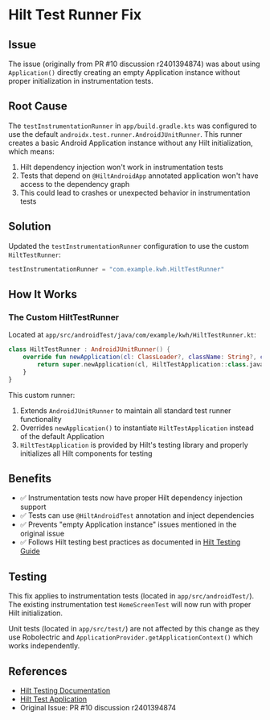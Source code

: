 # Hilt Test Runner Fix

## Issue
The issue (originally from PR #10 discussion r2401394874) was about using `Application()` directly creating an empty Application instance without proper initialization in instrumentation tests.

## Root Cause
The `testInstrumentationRunner` in `app/build.gradle.kts` was configured to use the default `androidx.test.runner.AndroidJUnitRunner`. This runner creates a basic Android Application instance without any Hilt initialization, which means:

1. Hilt dependency injection won't work in instrumentation tests
2. Tests that depend on `@HiltAndroidApp` annotated application won't have access to the dependency graph
3. This could lead to crashes or unexpected behavior in instrumentation tests

## Solution
Updated the `testInstrumentationRunner` configuration to use the custom `HiltTestRunner`:

```kotlin
testInstrumentationRunner = "com.example.kwh.HiltTestRunner"
```

## How It Works

### The Custom HiltTestRunner
Located at `app/src/androidTest/java/com/example/kwh/HiltTestRunner.kt`:

```kotlin
class HiltTestRunner : AndroidJUnitRunner() {
    override fun newApplication(cl: ClassLoader?, className: String?, context: Context?): Application {
        return super.newApplication(cl, HiltTestApplication::class.java.name, context)
    }
}
```

This custom runner:
1. Extends `AndroidJUnitRunner` to maintain all standard test runner functionality
2. Overrides `newApplication()` to instantiate `HiltTestApplication` instead of the default Application
3. `HiltTestApplication` is provided by Hilt's testing library and properly initializes all Hilt components for testing

## Benefits
- ✅ Instrumentation tests now have proper Hilt dependency injection support
- ✅ Tests can use `@HiltAndroidTest` annotation and inject dependencies
- ✅ Prevents "empty Application instance" issues mentioned in the original issue
- ✅ Follows Hilt testing best practices as documented in [Hilt Testing Guide](https://developer.android.com/training/dependency-injection/hilt-testing)

## Testing
This fix applies to instrumentation tests (located in `app/src/androidTest/`). The existing instrumentation test `HomeScreenTest` will now run with proper Hilt initialization.

Unit tests (located in `app/src/test/`) are not affected by this change as they use Robolectric and `ApplicationProvider.getApplicationContext()` which works independently.

## References
- [Hilt Testing Documentation](https://developer.android.com/training/dependency-injection/hilt-testing)
- [Hilt Test Application](https://dagger.dev/hilt/testing.html)
- Original Issue: PR #10 discussion r2401394874
